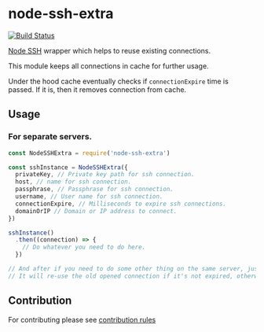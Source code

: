 # node-ssh-extra

[![Build Status](https://travis-ci.com/narekhovhannisyan/node-ssh-extra.svg?branch=master)](https://travis-ci.com/narekhovhannisyan/node-ssh-extra)


[Node SSH](https://github.com/steelbrain/node-ssh) wrapper which helps to reuse existing connections.

This module keeps all connections in cache for further usage. 

Under the hood cache eventually checks if `connectionExpire` time is passed. If it is, then it removes connection from cache.

## Usage

### For separate servers.
```js
const NodeSSHExtra = require('node-ssh-extra')

const sshInstance = NodeSSHExtra({
  privateKey, // Private key path for ssh connection.
  host, // name for ssh connection.
  passphrase, // Passphrase for ssh connection.
  username, // User name for ssh connection.
  connectionExpire, // Milliseconds to expire ssh connections.
  domainOrIP // Domain or IP address to connect.
})

sshInstance()
  .then((connection) => {
    // Do whatever you need to do here.
  })

// And after if you need to do some other thing on the same server, just call `sshInstance` the same way.
// It will re-use the old opened connection if it's not expired, otherwise will create new connection.
```

## Contribution

For contributing please see [contribution rules](doc/CONTRIBUTING.md)

